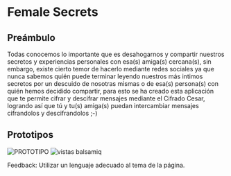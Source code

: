 # Female Secrets

## Preámbulo

Todas conocemos lo importante que es desahogarnos y compartir nuestros secretos y experiencias personales con esa(s) amiga(s) cercana(s), sin embargo, existe cierto temor de hacerlo mediante redes sociales ya que nunca sabemos quién puede terminar leyendo nuestros más intimos secretos por un descuido de nosotras mismas o de esa(s) persona(s) con quién hemos decidido compartir, para esto se ha creado esta aplicación que te permite cifrar y descifrar mensajes mediante el Cifrado Cesar, logrando así que tú y tu(s) amiga(s) puedan intercambiar mensajes cifrandolos y descifrandolos ;-) 

## Prototipos

![PROTOTIPO](https://user-images.githubusercontent.com/51206357/58851214-771a4d80-8657-11e9-8a2c-b6ece417c336.jpg)
![vistas balsamiq](https://user-images.githubusercontent.com/51206357/59623126-03694d80-90f9-11e9-9f40-e77949bf9e2e.png)

Feedback:
Utilizar un lenguaje adecuado al tema de la página.
